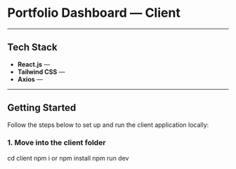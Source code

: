# Portfolio Dashboard — Client

---

##  Tech Stack
- **React.js** —
- **Tailwind CSS** —  
- **Axios** —

---

## Getting Started

Follow the steps below to set up and run the client application locally:

### 1. Move into the client folder

cd client
npm i or npm install
npm run dev


